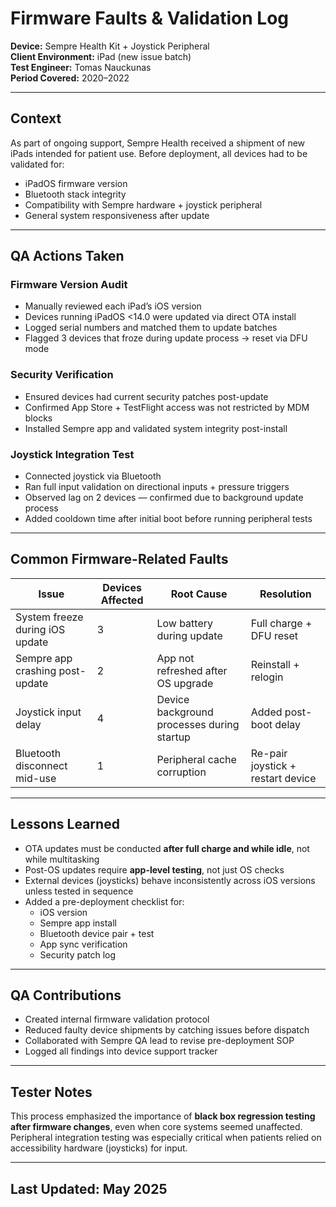 # Firmware Faults & Validation Log  
**Device:** Sempre Health Kit + Joystick Peripheral  
**Client Environment:** iPad (new issue batch)  
**Test Engineer:** Tomas Nauckunas  
**Period Covered:** 2020–2022

---

## Context

As part of ongoing support, Sempre Health received a shipment of new iPads intended for patient use. Before deployment, all devices had to be validated for:

- iPadOS firmware version  
- Bluetooth stack integrity  
- Compatibility with Sempre hardware + joystick peripheral  
- General system responsiveness after update

---

## QA Actions Taken

### Firmware Version Audit  
- Manually reviewed each iPad’s iOS version  
- Devices running iPadOS <14.0 were updated via direct OTA install  
- Logged serial numbers and matched them to update batches  
- Flagged 3 devices that froze during update process → reset via DFU mode

### Security Verification  
- Ensured devices had current security patches post-update  
- Confirmed App Store + TestFlight access was not restricted by MDM blocks  
- Installed Sempre app and validated system integrity post-install

### Joystick Integration Test  
- Connected joystick via Bluetooth  
- Ran full input validation on directional inputs + pressure triggers  
- Observed lag on 2 devices — confirmed due to background update process  
- Added cooldown time after initial boot before running peripheral tests

---

## Common Firmware-Related Faults

| Issue | Devices Affected | Root Cause | Resolution |
|-------|------------------|------------|------------|
| System freeze during iOS update | 3 | Low battery during update | Full charge + DFU reset |
| Sempre app crashing post-update | 2 | App not refreshed after OS upgrade | Reinstall + relogin |
| Joystick input delay | 4 | Device background processes during startup | Added post-boot delay |
| Bluetooth disconnect mid-use | 1 | Peripheral cache corruption | Re-pair joystick + restart device |

---

## Lessons Learned

- OTA updates must be conducted **after full charge and while idle**, not while multitasking  
- Post-OS updates require **app-level testing**, not just OS checks  
- External devices (joysticks) behave inconsistently across iOS versions unless tested in sequence  
- Added a pre-deployment checklist for:
  - iOS version  
  - Sempre app install  
  - Bluetooth device pair + test  
  - App sync verification  
  - Security patch log

---

## QA Contributions

- Created internal firmware validation protocol  
- Reduced faulty device shipments by catching issues before dispatch  
- Collaborated with Sempre QA lead to revise pre-deployment SOP  
- Logged all findings into device support tracker

---

## Tester Notes

This process emphasized the importance of **black box regression testing after firmware changes**, even when core systems seemed unaffected. Peripheral integration testing was especially critical when patients relied on accessibility hardware (joysticks) for input.

---

## Last Updated: May 2025


